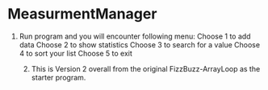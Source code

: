 # MeasurmentManager

1. Run program and you will encounter following menu:
   Choose 1 to add data
   Choose 2 to show statistics
   Choose 3 to search for a value
   Choose 4 to sort your list
   Choose 5 to exit

   2. This is Version 2 overall from the original FizzBuzz-ArrayLoop as the starter program.
